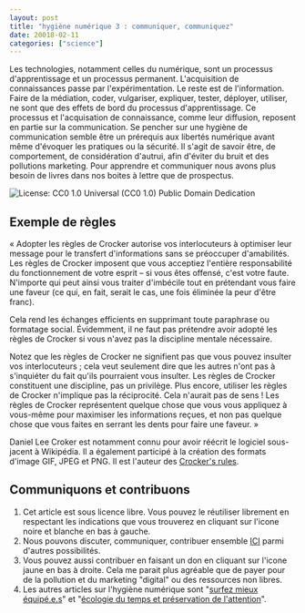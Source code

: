 ```yaml
---
layout: post
title: "hygiène numérique 3 : communiquer, communiquez"
date: 20018-02-11
categories: ["science"]
---
```


Les technologies, notamment celles du numérique, sont un processus d'apprentissage et un processus permanent. L'acquisition de connaissances passe par l'expérimentation. Le reste est de l'information. Faire de la médiation, coder, vulgariser, expliquer, tester, déployer, utiliser, ne sont que des effets de bord du processus d'apprentissage. Ce processus et l'acquisation de connaissance, comme leur diffusion, reposent en partie sur la communication. Se pencher sur une hygiène de communication semble être un prérequis aux libertés numérique avant même d'évoquer les pratiques ou la sécurité. Il s'agit de savoir être, de comportement, de considération d'autrui, afin d'éviter du bruit et des pollutions marketing. Pour apprendre et communiquer nous avons plus besoin de livres dans nos boites à lettre que de prospectus.

![](https://visualhunt.com/photos/l/6/tree-face-mystical-funny-tree-stump-creepy-weird.jpg "License: CC0 1.0 Universal (CC0 1.0) Public Domain Dedication")

## Exemple de règles

« Adopter les règles de Crocker autorise vos interlocuteurs à optimiser leur message pour le transfert d'informations sans se préoccuper d'amabilités. Les règles de Crocker imposent que vous acceptiez l'entière responsabilité du fonctionnement de votre esprit – si vous êtes offensé, c'est votre faute. N'importe qui peut ainsi vous traiter d'imbécile tout en prétendant vous faire une faveur (ce qui, en fait, serait le cas, une fois éliminée la peur d'être franc).

Cela rend les échanges efficients en supprimant toute paraphrase ou formatage social. Évidemment, il ne faut pas prétendre avoir adopté les règles de Crocker si vous n'avez pas la discipline mentale nécessaire.

Notez que les règles de Crocker ne signifient pas que vous pouvez insulter vos interlocuteurs ; cela veut seulement dire que les autres n'ont pas à s'inquiéter du fait qu'ils pourraient vous insulter. Les règles de Crocker constituent une discipline, pas un privilège. Plus encore, utiliser les règles de Crocker n'implique pas la réciprocité. Cela n'aurait pas de sens ! Les règles de Crocker représentent quelque chose que vous vous appliquez à vous-même pour maximiser les informations reçues, et non pas quelque chose que vous faites en serrant les dents pour faire une faveur. »

Daniel Lee Croker est notamment connu pour avoir réécrit le logiciel sous-jacent à Wikipédia. Il a également participé à la création des formats d'image GIF, JPEG et PNG. Il est l'auteur des [Crocker's rules](http://sl4.org/crocker.html).

## Communiquons et contribuons

1. Cet article est sous licence libre. Vous pouvez le réutiliser librement en respectant les indications que vous trouverez en cliquant sur l'icone noire et blanche en bas à gauche.
2. Nous pouvons discuter, communiquer, contribuer ensemble [ICI](https://github.com/XavCC/xavcc.github.io/issues) parmi d'autres possibilités.
3. Vous pouvez aussi contribuer en faisant un don en cliquant sur l'icone jaune en bas à droite. Cela me parait plus agréable que de payer pour de la pollution et du marketing "digital" ou des ressources non libres.
4. Les autres articles sur l'hygiène numérique sont "[surfez mieux équipé.e.s](https://xavcc.github.io/hsociety/2018/01/08/hygiene-numerique.html)" et "[écologie du temps et préservation de l'attention](https://xavcc.github.io/hsociety/2018/01/15/hygiene-num%C3%A9rique.html)".




